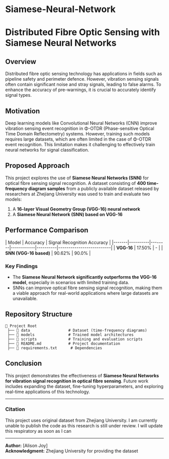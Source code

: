 # Siamese-Neural-Network
# Distributed Fibre Optic Sensing with Siamese Neural Networks

## Overview
Distributed fibre optic sensing technology has applications in fields such as pipeline safety and perimeter defence. However, vibration sensing signals often contain significant noise and stray signals, leading to false alarms. To enhance the accuracy of pre-warnings, it is crucial to accurately identify signal types.

## Motivation
Deep learning models like Convolutional Neural Networks (CNN) improve vibration sensing event recognition in Φ-OTDR (Phase-sensitive Optical Time Domain Reflectometry) systems. However, training such models requires large datasets, which are often limited in the case of Φ-OTDR event recognition. This limitation makes it challenging to effectively train neural networks for signal classification.

## Proposed Approach
This project explores the use of **Siamese Neural Networks (SNN)** for optical fibre sensing signal recognition. A dataset consisting of **400 time-frequency diagram samples** from a publicly available dataset released by researchers at Zhejiang University was used to train and evaluate two models:
1. A **16-layer Visual Geometry Group (VGG-16) neural network**
2. A **Siamese Neural Network (SNN) based on VGG-16**

## Performance Comparison
| Model | Accuracy | Signal Recognition Accuracy |
|-------|----------|--------|------------|----------|--------------------------|
| **VGG-16** | 17.50% | - |
| **SNN (VGG-16 based)** | 90.62% | 90.0% |

### Key Findings
- The **Siamese Neural Network significantly outperforms the VGG-16 model**, especially in scenarios with limited training data.
- SNNs can improve optical fibre sensing signal recognition, making them a viable approach for real-world applications where large datasets are unavailable.

## Repository Structure
```
📂 Project Root
 ├── 📁 data                 # Dataset (time-frequency diagrams)
 ├── 📁 models               # Trained model architectures
 ├── 📁 scripts              # Training and evaluation scripts
 ├── 📄 README.md            # Project documentation
 ├── 📄 requirements.txt      # Dependencies
```



## Conclusion
This project demonstrates the effectiveness of **Siamese Neural Networks for vibration signal recognition in optical fibre sensing**. Future work includes expanding the dataset, fine-tuning hyperparameters, and exploring real-time applications of this technology.

---
### Citation
This project uses original dataset from Zhejiang University. I am currently unable to publish the code as this research is still under review. I will update this respiratory as soon as I can

---
**Author:** [Alison Joy]  
**Acknowledgment:** Zhejiang University for providing the dataset
